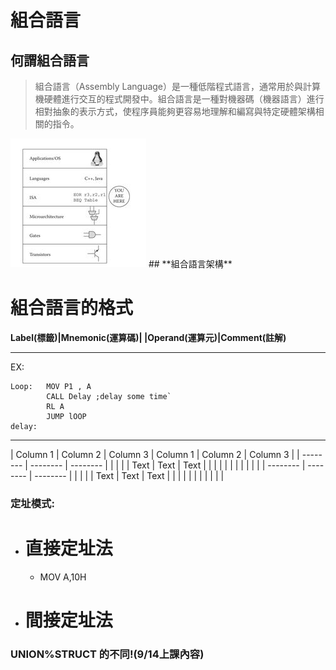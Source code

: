 # **組合語言**
## **何謂組合語言**
>組合語言（Assembly Language）是一種低階程式語言，通常用於與計算機硬體進行交互的程式開發中。組合語言是一種對機器碼（機器語言）進行相對抽象的表示方式，使程序員能夠更容易地理解和編寫與特定硬體架構相關的指令。
<img src="https://github.com/UwU-0OAO0/CLASS/blob/main/ARM/PHOTO/ARM.jpg">
## **組合語言架構** 

# **組合語言的格式**
       
**Label(標籤)|Mnemonic(運算碼)| |Operand(運算元)|Comment(註解)**


---

EX:

```
Loop:   MOV P1 , A 
        CALL Delay ;delay some time`
        RL A
        JUMP lOOP
delay:
```

---
| Column 1 | Column 2 | Column 3 | Column 1 | Column 2 | Column 3 |
| -------- | -------- | -------- |          |          |          |
| Text     | Text     | Text     |          |          |          |
|          |          |          |          |          |          |
| -------- | -------- | -------- |          |          |          |
| Text     | Text     | Text     |         |          |          |
|          |          |          |          |          |          |
### 定址模式:      
- # 直接定址法              
  - MOV A,10H
 - # 間接定址法
### **UNION%STRUCT 的不同!(9/14上課內容)**
